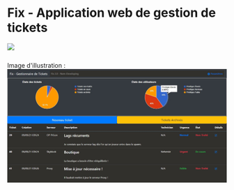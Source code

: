 # Fix - Application web de gestion de tickets

<div float="left">
  <img src="https://github.com/Nem-developing/Fix/blob/master/favicon.ico?raw=true" style="width: 50px;"></img>       
  <h5 style="top: 50%; left: 50%;"></h5>
</div>

Image d'illustration :
![Image d'illustration](https://github.com/Nem-developing/Fix/blob/master/photos/Fix-illustration.JPG?raw=true)
